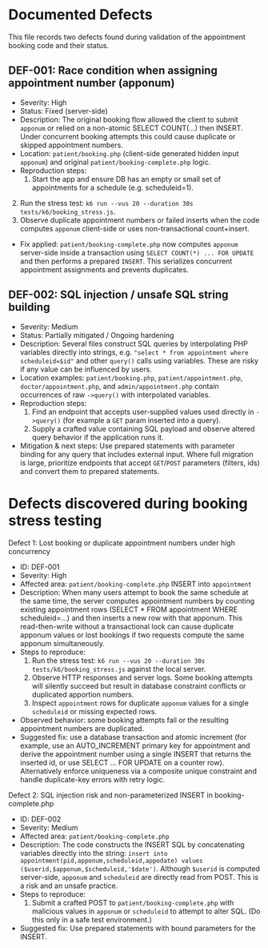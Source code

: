 # Documented Defects

This file records two defects found during validation of the appointment booking code and their status.

## DEF-001: Race condition when assigning appointment number (apponum)
- Severity: High
- Status: Fixed (server-side)
- Description: The original booking flow allowed the client to submit `apponum` or relied on a non-atomic SELECT COUNT(...) then INSERT. Under concurrent booking attempts this could cause duplicate or skipped appointment numbers.
- Location: `patient/booking.php` (client-side generated hidden input `apponum`) and original `patient/booking-complete.php` logic.
- Reproduction steps:
  1. Start the app and ensure DB has an empty or small set of appointments for a schedule (e.g. scheduleid=1).
 2. Run the stress test: `k6 run --vus 20 --duration 30s tests/k6/booking_stress.js`.
 3. Observe duplicate appointment numbers or failed inserts when the code computes `apponum` client-side or uses non-transactional count+insert.
- Fix applied: `patient/booking-complete.php` now computes `apponum` server-side inside a transaction using `SELECT COUNT(*) ... FOR UPDATE` and then performs a prepared `INSERT`. This serializes concurrent appointment assignments and prevents duplicates.

## DEF-002: SQL injection / unsafe SQL string building
- Severity: Medium
- Status: Partially mitigated / Ongoing hardening
- Description: Several files construct SQL queries by interpolating PHP variables directly into strings, e.g. `"select * from appointment where scheduleid=$id"` and other `query()` calls using variables. These are risky if any value can be influenced by users.
- Location examples: `patient/booking.php`, `patient/appointment.php`, `doctor/appointment.php`, and `admin/appointment.php` contain occurrences of raw `->query()` with interpolated variables.
- Reproduction steps:
  1. Find an endpoint that accepts user-supplied values used directly in `->query()` (for example a `GET` param inserted into a query).
  2. Supply a crafted value containing SQL payload and observe altered query behavior if the application runs it.
- Mitigation & next steps: Use prepared statements with parameter binding for any query that includes external input. Where full migration is large, prioritize endpoints that accept `GET`/`POST` parameters (filters, ids) and convert them to prepared statements.
# Defects discovered during booking stress testing

Defect 1: Lost booking or duplicate appointment numbers under high concurrency

- ID: DEF-001
- Severity: High
- Affected area: `patient/booking-complete.php` INSERT into `appointment`
- Description: When many users attempt to book the same schedule at the same time, the server computes appointment numbers by counting existing appointment rows (SELECT * FROM appointment WHERE scheduleid=...) and then inserts a new row with that apponum. This read-then-write without a transactional lock can cause duplicate apponum values or lost bookings if two requests compute the same apponum simultaneously.
- Steps to reproduce:
  1. Run the stress test: `k6 run --vus 20 --duration 30s tests/k6/booking_stress.js` against the local server.
  2. Observe HTTP responses and server logs. Some booking attempts will silently succeed but result in database constraint conflicts or duplicated apportion numbers.
  3. Inspect `appointment` rows for duplicate `apponum` values for a single `scheduleid` or missing expected rows.
- Observed behavior: some booking attempts fail or the resulting appointment numbers are duplicated.
- Suggested fix: use a database transaction and atomic increment (for example, use an AUTO_INCREMENT primary key for appointment and derive the appointment number using a single INSERT that returns the inserted id, or use SELECT ... FOR UPDATE on a counter row). Alternatively enforce uniqueness via a composite unique constraint and handle duplicate-key errors with retry logic.

Defect 2: SQL injection risk and non-parameterized INSERT in booking-complete.php

- ID: DEF-002
- Severity: Medium
- Affected area: `patient/booking-complete.php`
- Description: The code constructs the INSERT SQL by concatenating variables directly into the string: `insert into appointment(pid,apponum,scheduleid,appodate) values ($userid,$apponum,$scheduleid,'$date')`. Although `$userid` is computed server-side, `apponum` and `scheduleid` are directly read from POST. This is a risk and an unsafe practice.
- Steps to reproduce:
  1. Submit a crafted POST to `patient/booking-complete.php` with malicious values in `apponum` or `scheduleid` to attempt to alter SQL. (Do this only in a safe test environment.)
- Suggested fix: Use prepared statements with bound parameters for the INSERT.

